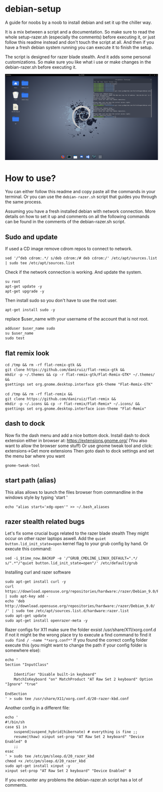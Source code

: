 # debian-setup
A guide for noobs by a noob to install debian and set it up the chiller way.

It is a mix between a script and a documentation.
So make sure to read the whole setup-razer.sh (especially the comments) before executing it, or just follow this readme instead and don't touch the script at all.
And then if you have a fresh debian system running you can execute it to finish the setup.

The script is designed for razer blade stealth.
And it adds some personal customizations.
So make sure you like what i use or make changes in the debian-razer.sh before executing it.

![Demo](img/preview.png)

# How to use?

You can either follow this readme and copy paste all the commands in your terminal.
Or you can use the ``debian-razer.sh`` script that guides you through the same process.


Assuming you have a fresh installed debian with network connection.
More details on how to set it up and comments on all the following commands can be found in the comments of the debian-razer.sh script.

Sudo and update
---------------

If used a CD image remove cdrom repos to connect to network.
```
sed '/^deb cdrom:.*/ s/deb cdrom:/# deb cdrom:/' /etc/apt/sources.list | sudo tee /etc/apt/sources.list
```
Check if the network connection is working. And update the system.
```
su root
apt-get update -y
apt-get upgrade -y
```
Then install sudo so you don't have to use the root user.
```
apt-get install sudo -y
```
replace $user_name with your username of the account that is not root.
```
adduser $user_name sudo
su $user_name
sudo test
```
flat remix look
---------------
```
cd /tmp && rm -rf flat-remix-gtk &&
git clone https://github.com/daniruiz/flat-remix-gtk &&
mkdir -p ~/.themes && cp -r flat-remix-gtk/Flat-Remix-GTK* ~/.themes/ &&
gsettings set org.gnome.desktop.interface gtk-theme "Flat-Remix-GTK"

cd /tmp && rm -rf flat-remix &&
git clone https://github.com/daniruiz/flat-remix &&
mkdir -p ~/.icons && cp -r flat-remix/Flat-Remix* ~/.icons/ &&
gsettings set org.gnome.desktop.interface icon-theme "Flat-Remix"
```

dash to dock
------------

Now fix the dash menu and add a nice bottom dock.
Install dash to dock extension either in browser at:
https://extensions.gnome.org/
(You also want to allow the browser some stuff)
Or use gnome tweak tool and click:
extensions->Get more extensions
Then goto dash to dock settings and set the menu bar where you want
```
gnome-tweak-tool
```

start path (alias)
------------------
This alias allows to launch the files browser from commandline
in the windows style by typing 'start <path>'
```
echo "alias start='xdg-open'" >> ~/.bash_aliases
```

razer stealth related bugs
--------------------------

Let's fix some crucial bugs related to the razer blade stealth
They might occur on other razer laptops aswell.
Add the ``quiet button.lid_init_state=open`` kernel flag to your grub config by hand.
Or execute this command:
```
sed -i_$time_now.BACKUP -e '/^GRUB_CMDLINE_LINUX_DEFAULT=".*/ s/".*"/"quiet button.lid_init_state=open"/' /etc/default/grub
```


Installing curl and razer software
```
sudo apt-get install curl -y
curl https://download.opensuse.org/repositories/hardware:/razer/Debian_9.0/Release.key | sudo apt-key add -
echo 'deb http://download.opensuse.org/repositories/hardware:/razer/Debian_9.0/ /' | sudo tee /etc/apt/sources.list.d/hardware:razer.list
sudo apt-get update
sudo apt-get install openrazer-meta -y
```

Razer configs for X11
make sure the folder exsist
/usr/share/X11/xorg.conf.d
if not it might be the wrong place
try to execute a find command to find it
``sudo find / -name "*xorg.conf*"``
If you found the correct config folder execute this (you might want to change the path if your config folder is somewhere else):
```
echo '
Section "InputClass"

    Identifier "Disable built-in keyboard"
    MatchIsKeyboard "on" MatchProduct "AT Raw Set 2 keyboard" Option "Ignore" "true"

EndSection
' > sudo tee /usr/share/X11/xorg.conf.d/20-razer-kbd.conf
```
Another config in a different file:
```
echo '
#!/bin/sh
case $1 in
    suspend|suspend_hybrid|hibernate) # everything is fine ;;
    resume|thaw) xinput set-prop "AT Raw Set 2 keyboard" "Device Enabled" 0
    ;;
esac
' > sudo tee /etc/pm/sleep.d/20_razer_kbd
chmod +x /etc/pm/sleep.d/20_razer_kbd
sudo apt-get install xinput -y
xinput set-prop "AT Raw Set 2 keyboard" "Device Enabled" 0
```

If you encounter any problems the debian-razer.sh script has a lot of comments.
